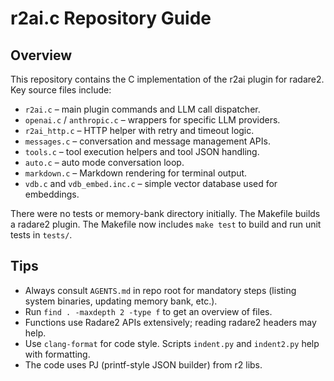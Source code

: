 # r2ai.c Repository Guide

## Overview
This repository contains the C implementation of the r2ai plugin for radare2. Key source files include:
- `r2ai.c` – main plugin commands and LLM call dispatcher.
- `openai.c` / `anthropic.c` – wrappers for specific LLM providers.
- `r2ai_http.c` – HTTP helper with retry and timeout logic.
- `messages.c` – conversation and message management APIs.
- `tools.c` – tool execution helpers and tool JSON handling.
- `auto.c` – auto mode conversation loop.
- `markdown.c` – Markdown rendering for terminal output.
- `vdb.c` and `vdb_embed.inc.c` – simple vector database used for embeddings.

There were no tests or memory-bank directory initially. The Makefile builds a radare2 plugin.
The Makefile now includes `make test` to build and run unit tests in `tests/`.

## Tips
- Always consult `AGENTS.md` in repo root for mandatory steps (listing system binaries, updating memory bank, etc.).
- Run `find . -maxdepth 2 -type f` to get an overview of files.
- Functions use Radare2 APIs extensively; reading radare2 headers may help.
- Use `clang-format` for code style. Scripts `indent.py` and `indent2.py` help with formatting.
- The code uses PJ (printf-style JSON builder) from r2 libs.

